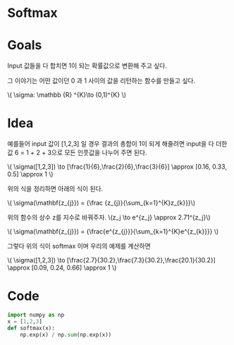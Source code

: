 # Softmax
# Goals
Input 값들을 다 합치면 1이 되는 확률값으로 변환해 주고 싶다.

그 이야기는 어떤 값이던 0 과 1 사이의 값을 리턴하는 함수를 만들고 싶다.

\\( \sigma: \mathbb {R} ^{K}\to (0,1)^{K} \\)

# Idea
예를들어 input 값이 [1,2,3] 일 경우 결과의  총합이 1이 되게 해줄려면 input을 다 더한값 6 = 1 + 2 + 3으로 모든 인풋값을 나누어 주면 된다.

\\( \sigma([1,2,3]) \to [\frac{1}{6},\frac{2}{6},\frac{3}{6}] \approx [0.16, 0.33, 0.5] \approx 1 \\)

위의 식을 정리하면 아래의 식이 된다.

\\( \sigma(\mathbf{z_{j}}) = {\frac {z_{j}}{\sum_{k=1}^{K}z_{k}}}\\)

위의 함수의 상수 z를 지수로 바꿔주자.  \\(z_j \to e^{z_j} \approx 2.71^{z_j}\\) 

\\( \sigma(\mathbf{z_{j}}) = {\frac{e^{z_{j}}}{\sum_{k=1}^{K}e^{z_{k}}}} \\)

그렇다 위의 식이 softmax 이며 우리의 예제를 계산하면

\\( \sigma([1,2,3]) \to [\frac{2.7}{30.2},\frac{7.3}{30.2},\frac{20.1}{30.2}] \approx [0.09, 0.24, 0.66] \approx 1 \\)

# Code
```py
import numpy as np
x = [1,2,3]
def softmax(x): 
    np.exp(x) / np.sum(np.exp(x))
```

